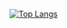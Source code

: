 [![Top Langs](https://github-readme-stats.vercel.app/api/top-langs/?username=jofelipe&layout=compact&theme=dracula&include_all_commits=true&count_private=true&show_icons=true)](https://github.com/anuraghazra/github-readme-stats)
